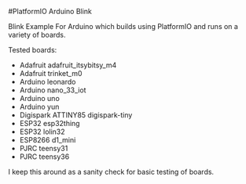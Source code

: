 #PlatformIO Arduino Blink

Blink Example For Arduino which builds using PlatformIO and runs on a variety of boards.

Tested boards:

 - Adafruit adafruit_itsybitsy_m4
 - Adafruit trinket_m0
 - Arduino leonardo
 - Arduino nano_33_iot
 - Arduino uno
 - Arduino yun
 - Digispark ATTINY85 digispark-tiny
 - ESP32 esp32thing
 - ESP32 lolin32
 - ESP8266 d1_mini
 - PJRC teensy31
 - PJRC teensy36

I keep this around as a sanity check for basic testing of boards.
